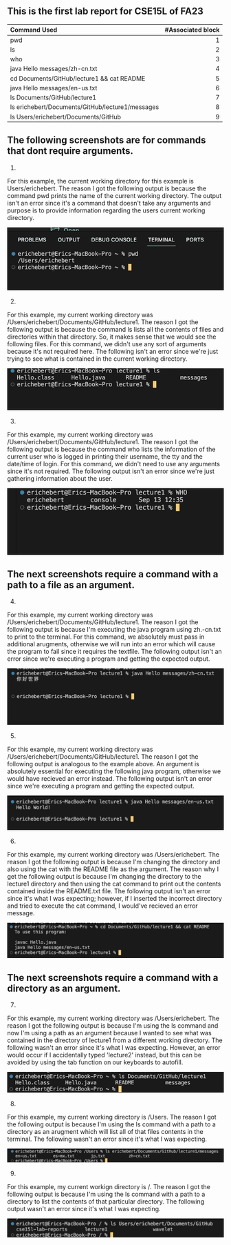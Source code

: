 ## This is the first lab report for CSE15L of FA23


| Command Used      | #Associated block | 
| :---------------  | ----------------: |
| pwd                                              | 1  | 
| ls                                               | 2  | 
| who                                              | 3  |    
| java Hello messages/zh-cn.txt                    | 4  |
| cd Documents/GitHub/lecture1 && cat README       | 5  |   
| java Hello messages/en-us.txt                    | 6  |
| ls Documents/GitHub/lecture1                     | 7  |
| ls erichebert/Documents/GitHub/lecture1/messages | 8  |
| ls Users/erichebert/Documents/GitHub             | 9  |

## The following screenshots are for commands that dont require arguments.
1. 
For this example, the current working directory for this example is Users/erichebert.
The reason I got the following output is because the command pwd prints the name of 
the current working directory. The output isn't an error since it's a command that
doesn't take any arguments and purpose is to provide information regarding the users
current working directory.

![pwd command](<images/PA1 Images/Screenshot 2023-10-21 at 10.58.10 PM.png>)

2. 
For this example, my current working directory was /Users/erichebert/Documents/GitHub/lecture1.
The reason I got the following output is because the command ls lists all the contents of files 
and directories within that directory. So, it makes sense that we would see the following files.
For this command, we didn't use any sort of arguments because it's not required here.
The following isn't an error since we're just trying to see what is contained in the current working
directory.

![ls command](<images/PA1 Images/Screenshot 2023-10-21 at 11.08.17 PM.png>)

3. 
For this example, my current working directory was /Users/erichebert/Documents/GitHub/lecture1.
The reason I got the following output is because the command who lists the information of 
the current user who is logged in printing their username, the tty and the date/time of login.
For this command, we didn't need to use any arguments since it's not required.
The following output isn't an error since we're just gathering information about the user.

![who command](<images/PA1 Images/Screenshot 2023-10-21 at 11.08.39 PM.png>)

## The next screenshots require a command with a path to a file as an argument.
4. 
For this example, my current working directory was /Users/erichebert/Documents/GitHub/lecture1.
The reason I got the following output is because I'm executing the java program using zh.-cn.txt
to print to the terminal. For this command, we absolutely must pass in additional arugments, otherwise
we will run into an error which will cause the program to fail since it requires the textfile.
The following output isn't an error since we're executing a program and getting the expected output.

![zh-cn.txt](<images/PA1 Images/Screenshot 2023-10-21 at 11.09.00 PM.png>)

5. 
For this example, my current working directory was /Users/erichebert/Documents/GitHub/lecture1.
The reason I got the following output is analogous to the example above. An argument is absolutely 
essential for executing the following java program, otherwise we would have recieved an error instead.
The following output isn't an error since we're executing a program and getting the expected output.

![en-us.txt](<images/PA1 Images/Screenshot 2023-10-21 at 11.17.16 PM.png>)

6. 
For this example, my current working directory was /Users/erichebert.
The reason I got the following output is because I'm changing the directory and also
using the cat with the README file as the argument. The reason why I get the following output
is because I'm changing the directory to the lecture1 directory and then using the cat command
to print out the contents contained inside the README.txt file.
The following output isn't an error since it's what I was expecting; however, if I inserted the incorrect
directory and tried to execute the cat command, I would've recieved an error message.

![cat README](<images/PA1 Images/Screenshot 2023-10-21 at 11.18.22 PM.png>)

## The next screenshots require a command with a directory as an argument.

7. 
For this example, my current working directory was /Users/erichebert.
The reason I got the following output is because I'm using the ls command and now I'm using a path
as an argument because I wanted to see what was contained in the directory of lecture1 from a different
working directory. 
The following wasn't an error since it's what I was expecting. However, an error would occur if I accidentally 
typed 'lecture2' instead, but this can be avoided by using the tab function on our keyboards to autofill.

![ls path to directory](<images/PA1 Images/Screenshot 2023-10-21 at 11.19.32 PM.png>)

8. 
For this example, my current working directory is /Users.
The reason I got the following output is because I'm using the ls command with a path to a directory
as an arugment which will list all of that files contents in the terminal.
The following wasn't an error since it's what I was expecting. 

![ls path to directory](<images/PA1 Images/Screenshot 2023-10-21 at 11.20.04 PM.png>)

9. 
For this example, my current workign directory is /.
The reason I got the following output is because I'm using the ls command with a path to a directory
to list the contents of that particular directory. The following output wasn't an error since it's what
I was expecting.

![ls path to directory](<images/PA1 Images/Screenshot 2023-10-21 at 11.20.48 PM.png>)
